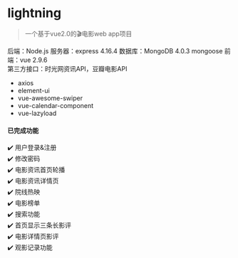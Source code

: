 # lightning
> 一个基于vue2.0的:clapper:电影web app项目

后端：Node.js
服务器：express 4.16.4
数据库：MongoDB 4.0.3
mongoose
前端：vue 2.9.6  
第三方接口：时光网资讯API，豆瓣电影API
+ axios
+ element-ui
+ vue-awesome-swiper
+ vue-calendar-component
+ vue-lazyload

#### 已完成功能
:heavy_check_mark: 用户登录&注册  
:heavy_check_mark: 修改密码  
:heavy_check_mark: 电影资讯首页轮播  
:heavy_check_mark: 电影资讯详情页  
:heavy_check_mark: 院线热映  
:heavy_check_mark: 电影榜单  
:heavy_check_mark: 搜索功能  
:heavy_check_mark: 首页显示三条长影评  
:heavy_check_mark: 电影详情页影评  
:heavy_check_mark: 观影记录功能  
